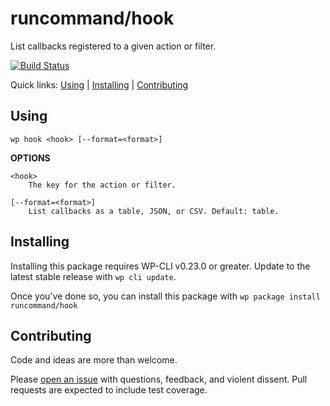 runcommand/hook
===============

List callbacks registered to a given action or filter.

[![Build Status](https://travis-ci.org/runcommand/hook.svg?branch=master)](https://travis-ci.org/runcommand/hook)

Quick links: [Using](#using) | [Installing](#installing) | [Contributing](#contributing)

## Using


~~~
wp hook <hook> [--format=<format>]
~~~

**OPTIONS**

	<hook>
		The key for the action or filter.

	[--format=<format>]
		List callbacks as a table, JSON, or CSV. Default: table.



## Installing

Installing this package requires WP-CLI v0.23.0 or greater. Update to the latest stable release with `wp cli update`.

Once you've done so, you can install this package with `wp package install runcommand/hook`

## Contributing

Code and ideas are more than welcome.

Please [open an issue](https://github.com/runcommand/hook/issues) with questions, feedback, and violent dissent. Pull requests are expected to include test coverage.
